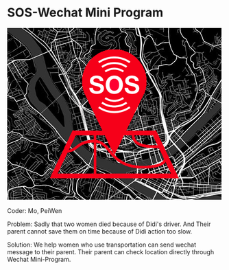 # SOS-Wechat Mini Program

![SOS](https://github.com/git-hacker/SOS-MP/blob/master/dist/images/help.jpg)

Coder: Mo, PeiWen

Problem: Sadly that two women died because of Didi's driver. And Their parent cannot save them on time because of Didi action too slow.

Solution: We help women who  use transportation can send wechat message to their parent. Their parent can check location directly through Wechat Mini-Program.




